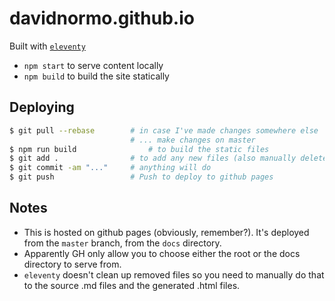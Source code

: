 # davidnormo.github.io

Built with [`eleventy`](https://www.11ty.dev/)

- `npm start` to serve content locally
- `npm build` to build the site statically

## Deploying

```bash
$ git pull --rebase        # in case I've made changes somewhere else
                           # ... make changes on master
$ npm run build                # to build the static files
$ git add .                # to add any new files (also manually delete files you've removed)
$ git commit -am "..."     # anything will do
$ git push                 # Push to deploy to github pages
```

## Notes

- This is hosted on github pages (obviously, remember?). It's deployed from the `master` branch, from the `docs` directory.
- Apparently GH only allow you to choose either the root or the docs directory to serve from.
- `eleventy` doesn't clean up removed files so you need to manually do that to the source .md files and the generated .html files.
